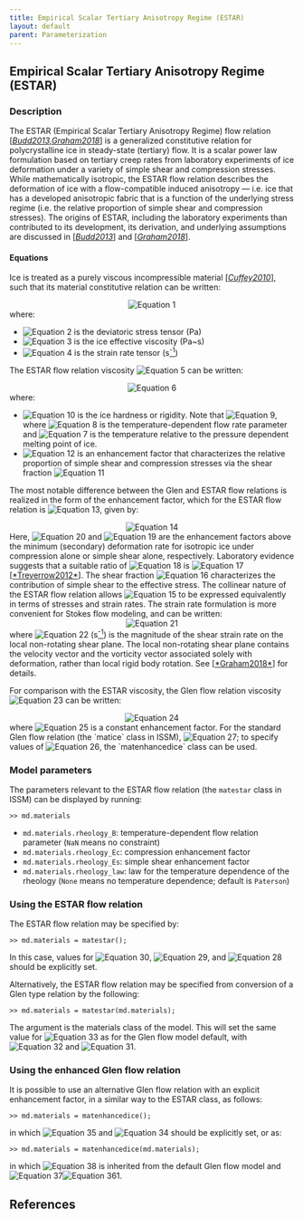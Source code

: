 ```yaml
---
title: Empirical Scalar Tertiary Anisotropy Regime (ESTAR)
layout: default
parent: Parameterization
---
```


## Empirical Scalar Tertiary Anisotropy Regime (ESTAR)
### Description
The ESTAR (Empirical Scalar Tertiary Anisotropy Regime) flow relation [<a href="#references">*Budd2013,Graham2018*</a>] is a generalized constitutive relation for polycrystalline ice in steady-state (tertiary) flow. It is a scalar power law formulation based on tertiary creep rates from laboratory experiments of ice deformation under a variety of simple shear and compression stresses. While mathematically isotropic, the ESTAR flow relation describes the deformation of ice with a flow-compatible induced anisotropy &#8212; i.e. ice that has a developed anisotropic fabric that is a function of the underlying stress regime (i.e. the relative proportion of simple shear and compression stresses). The origins of ESTAR, including the laboratory experiments than contributed to its development, its derivation, and underlying assumptions are discussed in [<a href="#references">*Budd2013*</a>] and [<a href="#references">*Graham2018*</a>].

#### Equations
Ice is treated as a purely viscous incompressible material [<a href="#references">*Cuffey2010*</a>], such that its material constitutive relation can be written:

<div align="center"><img src="https://latex.codecogs.com/svg.latex?
{\boldsymbol\sigma'} = 2 \mu \dot{ {\boldsymbol\varepsilon}}," alt="Equation 1"></div>
where:

- <img src="https://latex.codecogs.com/svg.latex?{\boldsymbol\sigma'}" alt="Equation 2"> is the deviatoric stress tensor (Pa)
- <img src="https://latex.codecogs.com/svg.latex?\mu" alt="Equation 3"> is the ice effective viscosity (Pa~s)
- <img src="https://latex.codecogs.com/svg.latex?\dot{ {\boldsymbol\varepsilon}}" alt="Equation 4"> is the strain rate tensor (s<a href="#footnotes" target="_top"><sup>-1</sup></a>)

The ESTAR flow relation viscosity <img src="https://latex.codecogs.com/svg.latex?\mu" alt="Equation 5"> can be written:

<div align="center"><img src="https://latex.codecogs.com/svg.latex?
\mu = \frac{B}{2 E(\lambda_S)^{\frac{1}{3}}\dot{\varepsilon}_e^{\frac{2}{3}}},\label{eq:estar}" alt="Equation 6"></div>
where:

- <img src="https://latex.codecogs.com/svg.latex?B" alt="Equation 10"> is the ice hardness or rigidity. Note that <img src="https://latex.codecogs.com/svg.latex?B=A(T')^{-1/3}" alt="Equation 9">, where <img src="https://latex.codecogs.com/svg.latex?A(T')" alt="Equation 8"> is the temperature-dependent flow rate parameter and <img src="https://latex.codecogs.com/svg.latex?T'" alt="Equation 7"> is the temperature relative to the pressure dependent melting point of ice.
- <img src="https://latex.codecogs.com/svg.latex?E(\lambda_S)" alt="Equation 12"> is an enhancement factor that characterizes the relative proportion of simple shear and compression stresses via the shear fraction <img src="https://latex.codecogs.com/svg.latex?\lambda_S" alt="Equation 11">

The most notable difference between the Glen and ESTAR flow relations is realized in the form of the enhancement factor, which for the ESTAR flow relation is <img src="https://latex.codecogs.com/svg.latex?E(\lambda_S)" alt="Equation 13">, given by:

<div align="center"><img src="https://latex.codecogs.com/svg.latex?
E(\lambda_S) = E_C + (E_S - E_C) \lambda_S^2." alt="Equation 14"></div>
Here, <img src="https://latex.codecogs.com/svg.latex?E_C" alt="Equation 20"> and <img src="https://latex.codecogs.com/svg.latex?E_S" alt="Equation 19"> are the enhancement factors above the minimum (secondary) deformation rate for isotropic ice under compression alone or simple shear alone, respectively. Laboratory evidence suggests that a suitable ratio of <img src="https://latex.codecogs.com/svg.latex?E_C/E_S" alt="Equation 18"> is <img src="https://latex.codecogs.com/svg.latex?3/8" alt="Equation 17"> [<a href="#references">*Treverrow2012*</a>]. The shear fraction <img src="https://latex.codecogs.com/svg.latex?\lambda_S" alt="Equation 16"> characterizes the contribution of simple shear to the effective stress. The collinear nature of the ESTAR flow relation allows <img src="https://latex.codecogs.com/svg.latex?\lambda_S" alt="Equation 15"> to be expressed equivalently in terms of stresses and strain rates. The strain rate formulation is more convenient for Stokes flow modeling, and can be written:

<div align="center"><img src="https://latex.codecogs.com/svg.latex?
\lambda_S=\frac{\dot{\varepsilon}'}{\dot{\varepsilon}_e}," alt="Equation 21"></div>
where <img src="https://latex.codecogs.com/svg.latex?\dot{\varepsilon}'" alt="Equation 22"> (s<a href="#footnotes" target="_top"><sup>-1</sup></a>) is the magnitude of the shear strain rate on the local non-rotating shear plane. The local non-rotating shear plane contains the velocity vector and the vorticity vector associated solely with deformation, rather than local rigid body rotation. See [<a href="#references">*Graham2018*</a>] for details. 

For comparison with the ESTAR viscosity, the Glen flow relation viscosity <img src="https://latex.codecogs.com/svg.latex?\mu" alt="Equation 23"> can be written:

<div align="center"><img src="https://latex.codecogs.com/svg.latex?
\mu = \frac{B}{2 E^{\frac{1}{n}}\dot{\varepsilon}_e^{\frac{n-1}{n}}},\label{eq:glen}" alt="Equation 24"></div>
where <img src="https://latex.codecogs.com/svg.latex?E" alt="Equation 25"> is a constant enhancement factor. For the standard Glen flow relation (the `matice` class in ISSM), <img src="https://latex.codecogs.com/svg.latex?E=1" alt="Equation 27">; to specify values of <img src="https://latex.codecogs.com/svg.latex?E&#62;1" alt="Equation 26">, the `matenhancedice` class can be used.

### Model parameters
The parameters relevant to the ESTAR flow relation (the `matestar` class in ISSM) can be displayed by running:
````
>> md.materials
````


- `md.materials.rheology_B`: temperature-dependent flow relation parameter (`NaN` means no constraint)
- `md.materials.rheology_Ec`: compression enhancement factor
- `md.materials.rheology_Es`: simple shear enhancement factor
- `md.materials.rheology_law`: law for the temperature dependence of the rheology (`None` means no temperature dependence; default is `Paterson`)

### Using the ESTAR flow relation
The ESTAR flow relation may be specified by:
````
>> md.materials = matestar();
````
In this case, values for <img src="https://latex.codecogs.com/svg.latex?B" alt="Equation 30">, <img src="https://latex.codecogs.com/svg.latex?E_C" alt="Equation 29">, and <img src="https://latex.codecogs.com/svg.latex?E_S" alt="Equation 28"> should be explicitly set.

Alternatively, the ESTAR flow relation may be specified from conversion of a Glen type relation by the following:
````
>> md.materials = matestar(md.materials);
````
The argument is the materials class of the model. This will set the same value for <img src="https://latex.codecogs.com/svg.latex?B" alt="Equation 33"> as for the Glen flow model default, with <img src="https://latex.codecogs.com/svg.latex?E_S=1" alt="Equation 32"> and <img src="https://latex.codecogs.com/svg.latex?E_C=1" alt="Equation 31">.

### Using the enhanced Glen flow relation
It is possible to use an alternative Glen flow relation with an explicit enhancement factor, in a similar way to the ESTAR class, as follows:
````
>> md.materials = matenhancedice();
````
in which <img src="https://latex.codecogs.com/svg.latex?B" alt="Equation 35"> and <img src="https://latex.codecogs.com/svg.latex?E" alt="Equation 34"> should be explicitly set, or as:
````
>> md.materials = matenhancedice(md.materials);
````
in which <img src="https://latex.codecogs.com/svg.latex?B" alt="Equation 38"> is inherited from the default Glen flow model and <img src="https://latex.codecogs.com/svg.latex?E" alt="Equation 37"><img src="https://latex.codecogs.com/svg.latex?=" alt="Equation 36">1.


## References
